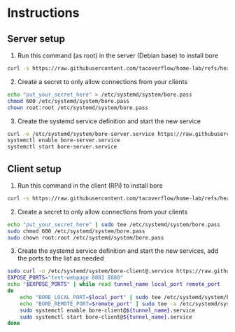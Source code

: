 # Instructions

## Server setup 
1. Run this command (as root) in the server (Debian base) to install bore

```bash
curl -s https://raw.githubusercontent.com/tacoverflow/home-lab/refs/heads/main/setup/tunnels/server-bore-installation.sh | bash
```

2. Create a secret to only allow connections from your clients

```bash
echo "put_your_secret_here" > /etc/systemd/system/bore.pass
chmod 600 /etc/systemd/system/bore.pass
chown root:root /etc/systemd/system/bore.pass
```

3. Create the systemd service definition and start the new service

```bash
curl -o /etc/systemd/system/bore-server.service https://raw.githubusercontent.com/tacoverflow/home-lab/refs/heads/main/setup/tunnels/systemd/bore-server.service
systemctl enable bore-server.service
systemctl start bore-server.service
```


## Client setup
1. Run this command in the client (RPi) to install bore

```bash
curl -s https://raw.githubusercontent.com/tacoverflow/home-lab/refs/heads/main/setup/tunnels/client-rpi-bore-installation.sh | bash
```

2. Create a secret to only allow connections from your clients

```bash
echo "put_your_secret_here" | sudo tee /etc/systemd/system/bore.pass
sudo chmod 600 /etc/systemd/system/bore.pass
sudo chown root:root /etc/systemd/system/bore.pass
```

3. Create the systemd service definition and start the new services, add the ports to the list as needed

```bash
sudo curl -o /etc/systemd/system/bore-client@.service https://raw.githubusercontent.com/tacoverflow/home-lab/refs/heads/main/setup/tunnels/systemd/bore-client%40.service
EXPOSE_PORTS="test-webpage 8081 8888"
echo "$EXPOSE_PORTS" | while read tunnel_name local_port remote_port
do
    echo "BORE_LOCAL_PORT=$local_port" | sudo tee /etc/systemd/system/bore-${tunnel_name}.conf
    echo "BORE_REMOTE_PORT=$remote_port" | sudo tee -a /etc/systemd/system/bore-${tunnel_name}.conf
    sudo systemctl enable bore-client@${tunnel_name}.service
    sudo systemctl start bore-client@${tunnel_name}.service
done
```

